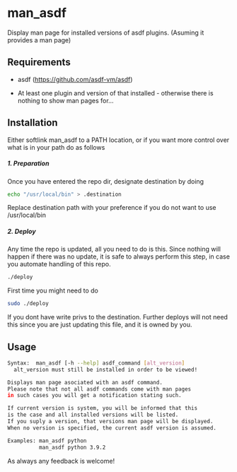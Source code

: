 # man_asdf
Display man page for installed versions of asdf plugins. (Asuming it provides a man page)

## Requirements

- asdf (https://github.com/asdf-vm/asdf)

- At least one plugin and version of that installed - otherwise there is nothing to show man pages for...

## Installation

Either softlink man_asdf to a PATH location, or if you want more control over what is in your path do as follows

##### 1. Preparation

Once you have entered the repo dir, designate destination by doing 

```bash
echo "/usr/local/bin" > .destination
```

Replace destination path with your preference if you do not want to use
/usr/local/bin

##### 2. Deploy

Any time the repo is updated, all you need to do is this. 
Since nothing will happen if there was no update, it is safe to always perform this step, in case you automate handling of this repo.

```bash
./deploy
```

First time you might need to do 

```bash
sudo ./deploy
```

If you dont have write privs to the destination. Further deploys will not need this since you are just updating this file, and it is owned by you.

## Usage

```bash
Syntax:  man_asdf [-h --help] asdf_command [alt_version]
  alt_version must still be installed in order to be viewed!

Displays man page asociated with an asdf command.
Please note that not all asdf commands come with man pages
in such cases you will get a notification stating such.

If current version is system, you will be informed that this
is the case and all installed versions will be listed.
If you suply a version, that versions man page will be displayed.
When no version is specified, the current asdf version is assumed.

Examples: man_asdf python
          man_asdf python 3.9.2
```


As always any feedback is welcome!

